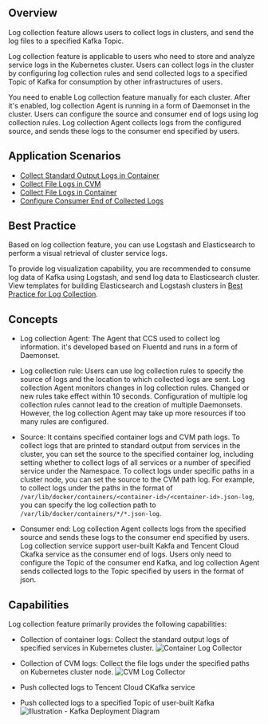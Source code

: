 ## Overview

Log collection feature allows users to collect logs in clusters, and send the log files to a specified Kafka Topic.

Log collection feature is applicable to users who need to store and analyze service logs in the Kubernetes cluster. Users can collect logs in the cluster by configuring log collection rules and send collected logs to a specified Topic of Kafka for consumption by other infrastructures of users.

You need to enable Log collection feature manually for each cluster. After it's enabled, log collection Agent is running in a form of Daemonset in the cluster. Users can configure the source and consumer end of logs using log collection rules. Log collection Agent collects logs from the configured source, and sends these logs to the consumer end specified by users.

## Application Scenarios

- [Collect Standard Output Logs in Container](https://cloud.tencent.com/document/product/457/13662)
- [Collect File Logs in CVM](https://cloud.tencent.com/document/product/457/13660)
- [Collect File Logs in Container](https://cloud.tencent.com/document/product/457/13661)
- [Configure Consumer End of Collected Logs](https://cloud.tencent.com/document/product/457/13659)

## Best Practice

Based on log collection feature, you can use Logstash and Elasticsearch to perform a visual retrieval of cluster service logs.

To provide log visualization capability, you are recommended to consume log data of Kafka using Logstash, and send log data to Elasticsearch cluster. View templates for building Elasticsearch and Logstash clusters in [Best Practice for Log Collection](https://cloud.tencent.com/document/product/457/13657).
 
## Concepts

- Log collection Agent: The Agent that CCS used to collect log information. it's developed based on Fluentd and runs in a form of Daemonset.

- Log collection rule: Users can use log collection rules to specify the source of logs and the location to which collected logs are sent. Log collection Agent monitors changes in log collection rules. Changed or new rules take effect within 10 seconds. Configuration of multiple log collection rules cannot lead to the creation of multiple Daemonsets. However, the log collection Agent may take up more resources if too many rules are configured.

- Source: It contains specified container logs and CVM path logs. To collect logs that are printed to standard output from services in the cluster, you can set the source to the specified container log, including setting whether to collect logs of all services or a number of specified service under the Namespace. To collect logs under specific paths in a cluster node, you can set the source to the CVM path log. For example, to collect logs under the paths in the format of `/var/lib/docker/containers/<container-id>/<container-id>.json-log`, you can specify the log collection path to `/var/lib/docker/containers/*/*.json-log`.

- Consumer end: Log collection Agent collects logs from the specified source and sends these logs to the consumer end specified by users. Log collection service support user-built Kakfa and Tencent Cloud Ckafka service as the consumer end of logs. Users only need to configure the Topic of the consumer end Kafka, and log collection Agent sends collected logs to the Topic specified by users in the format of json.


## Capabilities

Log collection feature primarily provides the following capabilities:

- Collection of container logs: Collect the standard output logs of specified services in Kubernetes cluster.
![Container Log Collector][1]

- Collection of CVM logs: Collect the file logs under the specified paths on Kubernetes cluster node.
![CVM Log Collector][2]

- Push collected logs to Tencent Cloud CKafka service

- Push collected logs to a specified Topic of user-built Kafka
![Illustration - Kafka Deployment Diagram][3]


[1]:https://mc.qcloudimg.com/static/img/11eac7b626d3d84f3b6417d8cbbddad9/image.jpeg
[2]:https://mc.qcloudimg.com/static/img/703ce5242f9d74a6ba40058d265698eb/image.jpeg
[3]:https://mc.qcloudimg.com/static/img/0fe6bed71772b09231771e320a789e9d/image.jpeg

